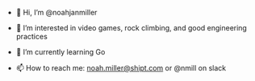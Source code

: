 - 👋 Hi, I’m @noahjanmiller
- 👀 I’m interested in video games, rock climbing, and good engineering practices
- 🌱 I’m currently learning Go

- 📫 How to reach me: noah.miller@shipt.com or @nmill on slack

<!---
noahjanmiller/noahjanmiller is a ✨ special ✨ repository because its `README.md` (this file) appears on your GitHub profile.
You can click the Preview link to take a look at your changes.
--->
